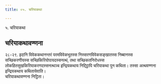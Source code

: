 ```yaml
---
title: ०५. चरियाकथा

---
```

५. चरियाकथा  


## चरियाकथावण्णना

२८-२९. इदानि विवेककथानन्तरं परमविवेकभूतस्स निस्सरणविवेकसङ्खातस्स निब्बानस्स सच्छिकरणीयस्स सच्छिकिरियोपायदस्सनत्थं, तथा सच्छिकतनिरोधस्स लोकहितसुखकिरियाकरणदस्सनत्थञ्‍च इन्द्रियकथाय निद्दिट्ठापि चरियाकथा पुन कथिता। तस्सा अत्थवण्णना इन्द्रियकथाय कथितायेवाति।  
चरियाकथावण्णना निट्ठिता।  